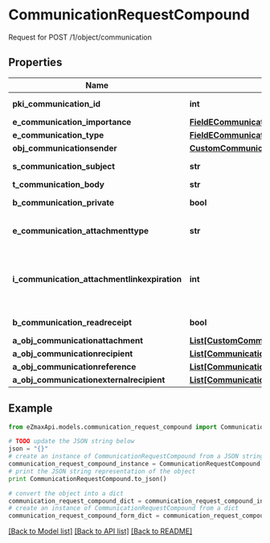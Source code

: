 # CommunicationRequestCompound

Request for POST /1/object/communication

## Properties
Name | Type | Description | Notes
------------ | ------------- | ------------- | -------------
**pki_communication_id** | **int** | The unique ID of the Communication. | [optional] 
**e_communication_importance** | [**FieldECommunicationImportance**](FieldECommunicationImportance.md) |  | [optional] 
**e_communication_type** | [**FieldECommunicationType**](FieldECommunicationType.md) |  | 
**obj_communicationsender** | [**CustomCommunicationsenderRequest**](CustomCommunicationsenderRequest.md) |  | [optional] 
**s_communication_subject** | **str** | The subject of the Communication | [optional] 
**t_communication_body** | **str** | The Body of the Communication | 
**b_communication_private** | **bool** | Whether the Communication is private or not | 
**e_communication_attachmenttype** | **str** | How the attachment should be included in the email.   Only used if eCommunicationType is **Email** | [optional] 
**i_communication_attachmentlinkexpiration** | **int** | The number of days before the attachment link expired.   Only used if eCommunicationType is **Email** and eCommunicationattachmentType is **Link** | [optional] 
**b_communication_readreceipt** | **bool** | Whether we ask for a read receipt or not. | [optional] 
**a_obj_communicationattachment** | [**List[CustomCommunicationattachmentRequest]**](CustomCommunicationattachmentRequest.md) |  | 
**a_obj_communicationrecipient** | [**List[CommunicationrecipientRequestCompound]**](CommunicationrecipientRequestCompound.md) |  | 
**a_obj_communicationreference** | [**List[CommunicationreferenceRequestCompound]**](CommunicationreferenceRequestCompound.md) |  | 
**a_obj_communicationexternalrecipient** | [**List[CommunicationexternalrecipientRequestCompound]**](CommunicationexternalrecipientRequestCompound.md) |  | 

## Example

```python
from eZmaxApi.models.communication_request_compound import CommunicationRequestCompound

# TODO update the JSON string below
json = "{}"
# create an instance of CommunicationRequestCompound from a JSON string
communication_request_compound_instance = CommunicationRequestCompound.from_json(json)
# print the JSON string representation of the object
print CommunicationRequestCompound.to_json()

# convert the object into a dict
communication_request_compound_dict = communication_request_compound_instance.to_dict()
# create an instance of CommunicationRequestCompound from a dict
communication_request_compound_form_dict = communication_request_compound.from_dict(communication_request_compound_dict)
```
[[Back to Model list]](../README.md#documentation-for-models) [[Back to API list]](../README.md#documentation-for-api-endpoints) [[Back to README]](../README.md)



